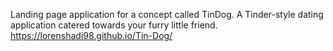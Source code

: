 Landing page application for a concept called TinDog. A Tinder-style dating application catered towards your furry little friend. 
https://lorenshadi98.github.io/Tin-Dog/

